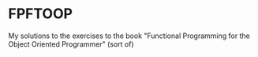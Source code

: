 FPFTOOP
=======

My solutions to the exercises to the book "Functional Programming for the Object Oriented Programmer" (sort of)
